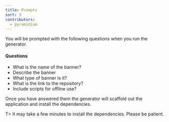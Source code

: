```yaml
---
title: Prompts
sort: 3
contributors:
  - pyramidium
---
```


You will be prompted with the following questions when you run the generator.

#### Questions

* What is the name of the banner?
* Describe the banner
* What type of banner is it?
* What is the link to the repository?
* Include scripts for offline use?

Once you have answered them the generator will scaffold out the application and install the dependencies.

T> It may take a few minutes to install the dependencies. Please be patient.